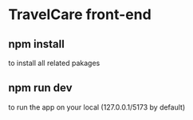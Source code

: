 # TravelCare front-end

## npm install

to install all related pakages

## npm run dev
 
to run the app on your local (127.0.0.1/5173 by default)
